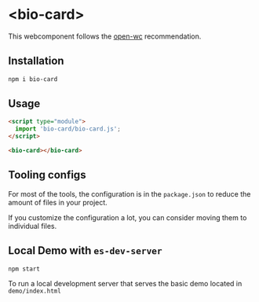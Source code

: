 # \<bio-card>

This webcomponent follows the [open-wc](https://github.com/open-wc/open-wc) recommendation.

## Installation
```bash
npm i bio-card
```

## Usage
```html
<script type="module">
  import 'bio-card/bio-card.js';
</script>

<bio-card></bio-card>
```



## Tooling configs

For most of the tools, the configuration is in the `package.json` to reduce the amount of files in your project.

If you customize the configuration a lot, you can consider moving them to individual files.

## Local Demo with `es-dev-server`
```bash
npm start
```
To run a local development server that serves the basic demo located in `demo/index.html`
